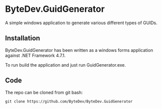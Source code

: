 # ByteDev.GuidGenerator

A simple windows application to generate various different types of GUIDs.

## Installation

ByteDev.GuidGenerator has been written as a windows forms application against .NET Framework 4.7.1.

To run build the application and just run GuidGenerator.exe. 

## Code

The repo can be cloned from git bash:

`git clone https://github.com/ByteDev/ByteDev.GuidGenerator`